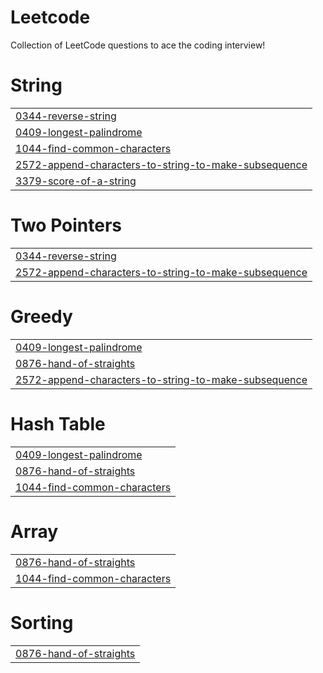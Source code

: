 # Leetcode
Collection of LeetCode questions to ace the coding interview!


# String
|  |
| ------- |
| [0344-reverse-string](https://github.com/Fenrir-04/Leetcode-and-GFG/tree/master/0344-reverse-string) |
| [0409-longest-palindrome](https://github.com/Fenrir-04/Leetcode-and-GFG/tree/master/0409-longest-palindrome) |
| [1044-find-common-characters](https://github.com/Fenrir-04/Leetcode-and-GFG/tree/master/1044-find-common-characters) |
| [2572-append-characters-to-string-to-make-subsequence](https://github.com/Fenrir-04/Leetcode-and-GFG/tree/master/2572-append-characters-to-string-to-make-subsequence) |
| [3379-score-of-a-string](https://github.com/Fenrir-04/Leetcode-and-GFG/tree/master/3379-score-of-a-string) |
# Two Pointers
|  |
| ------- |
| [0344-reverse-string](https://github.com/Fenrir-04/Leetcode-and-GFG/tree/master/0344-reverse-string) |
| [2572-append-characters-to-string-to-make-subsequence](https://github.com/Fenrir-04/Leetcode-and-GFG/tree/master/2572-append-characters-to-string-to-make-subsequence) |
# Greedy
|  |
| ------- |
| [0409-longest-palindrome](https://github.com/Fenrir-04/Leetcode-and-GFG/tree/master/0409-longest-palindrome) |
| [0876-hand-of-straights](https://github.com/Fenrir-04/Leetcode-and-GFG/tree/master/0876-hand-of-straights) |
| [2572-append-characters-to-string-to-make-subsequence](https://github.com/Fenrir-04/Leetcode-and-GFG/tree/master/2572-append-characters-to-string-to-make-subsequence) |
# Hash Table
|  |
| ------- |
| [0409-longest-palindrome](https://github.com/Fenrir-04/Leetcode-and-GFG/tree/master/0409-longest-palindrome) |
| [0876-hand-of-straights](https://github.com/Fenrir-04/Leetcode-and-GFG/tree/master/0876-hand-of-straights) |
| [1044-find-common-characters](https://github.com/Fenrir-04/Leetcode-and-GFG/tree/master/1044-find-common-characters) |
# Array
|  |
| ------- |
| [0876-hand-of-straights](https://github.com/Fenrir-04/Leetcode-and-GFG/tree/master/0876-hand-of-straights) |
| [1044-find-common-characters](https://github.com/Fenrir-04/Leetcode-and-GFG/tree/master/1044-find-common-characters) |
# Sorting
|  |
| ------- |
| [0876-hand-of-straights](https://github.com/Fenrir-04/Leetcode-and-GFG/tree/master/0876-hand-of-straights) |